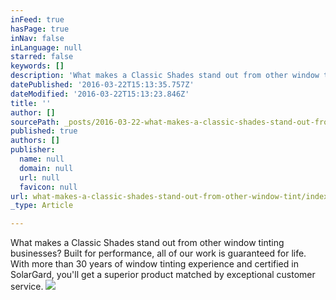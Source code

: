 ```yaml
---
inFeed: true
hasPage: true
inNav: false
inLanguage: null
starred: false
keywords: []
description: 'What makes a Classic Shades stand out from other window tinting businesses? Built for performance, all of our work is guaranteed for life. With more than 30 years of window tinting experience and certified in SolarGard, you’ll get a superior product matched by exceptional customer service.'
datePublished: '2016-03-22T15:13:35.757Z'
dateModified: '2016-03-22T15:13:23.846Z'
title: ''
author: []
sourcePath: _posts/2016-03-22-what-makes-a-classic-shades-stand-out-from-other-window-tint.md
published: true
authors: []
publisher:
  name: null
  domain: null
  url: null
  favicon: null
url: what-makes-a-classic-shades-stand-out-from-other-window-tint/index.html
_type: Article

---
```

What makes a Classic Shades stand out from other window tinting businesses? Built for performance, all of our work is guaranteed for life. With more than 30 years of window tinting experience and certified in SolarGard, you'll get a superior product matched by exceptional customer service.
![](https://the-grid-user-content.s3-us-west-2.amazonaws.com/f8f91f20-048d-4f55-b550-3fa23aa2f519.jpg)